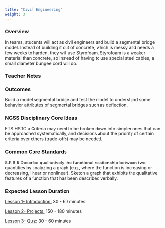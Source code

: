 ```yaml
---
title: "Civil Engineering"
weight: 3
---
```

### Overview

In teams, students will act as civil engineers and build a segmental bridge model.  Instead of building it out of concrete, which is messy and needs a few weeks to harden, they will use Styrofoam.  Styrofoam is a weaker material than concrete, so instead of having to use special steel cables, a small diameter bungee cord will do.   

### Teacher Notes

### Outcomes
Build a model segmental bridge and test the model to understand some behavior attributes of segmental bridges such as deflection. 
 
### NGSS Disciplinary Core Ideas
ETS.HS.1C.a  Criteria may need to be broken down into simpler ones that can be approached systematically, and decisions about the priority of certain criteria over others (trade-offs) may be needed. 
 
### Common Core Standards
 8.F.B.5  Describe qualitatively the functional relationship between two quantities by analyzing a graph (e.g., where the function is increasing or decreasing, linear or nonlinear). Sketch a graph that exhibits the qualitative features of a function that has been described verbally.

### Expected Lesson Duration

[Lesson 1- Introduction:](http://intro-to-engineering-design.lsupathways.org/4_unit_4/civil-engineering/1_lesson_1/) 30 - 60 minutes

[Lesson 2- Projects:](http://intro-to-engineering-design.lsupathways.org/4_unit_4/civil-engineering/2_lesson_2/) 150 - 180 minutes

[Lesson 3- Quiz:](http://intro-to-engineering-design.lsupathways.org/4_unit_4/civil-engineering/3_lesson_3/) 30 - 60 minutes